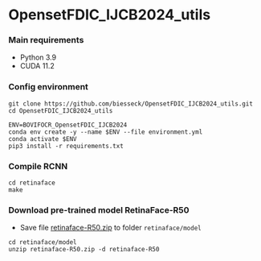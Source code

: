 # OpensetFDIC_IJCB2024_utils

### Main requirements
- Python 3.9
- CUDA 11.2

### Config environment
```
git clone https://github.com/biesseck/OpensetFDIC_IJCB2024_utils.git
cd OpensetFDIC_IJCB2024_utils

ENV=BOVIFOCR_OpensetFDIC_IJCB2024
conda env create -y --name $ENV --file environment.yml
conda activate $ENV
pip3 install -r requirements.txt
```

### Compile RCNN
```
cd retinaface
make
```

### Download pre-trained model RetinaFace-R50

- Save file [retinaface-R50.zip](https://drive.google.com/file/d/1_DKgGxQWqlTqe78pw0KavId9BIMNUWfu/view?usp=sharing) to folder `retinaface/model`
```
cd retinaface/model
unzip retinaface-R50.zip -d retinaface-R50
```
